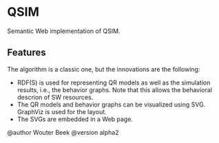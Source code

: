 # QSIM

Semantic Web implementation of QSIM.

## Features

The algorithm is a classic one, but the innovations are the following:
  * RDF(S) is used for representing QR models as well as
    the simulation results, i.e., the behavior graphs.
    Note that this allows the behavioral descrion of SW resources.
  * The QR models and behavior graphs can be visualized using SVG.
    GraphViz is used for the layout.
  * The SVGs are embedded in a Web page.

@author Wouter Beek
@version alpha2
